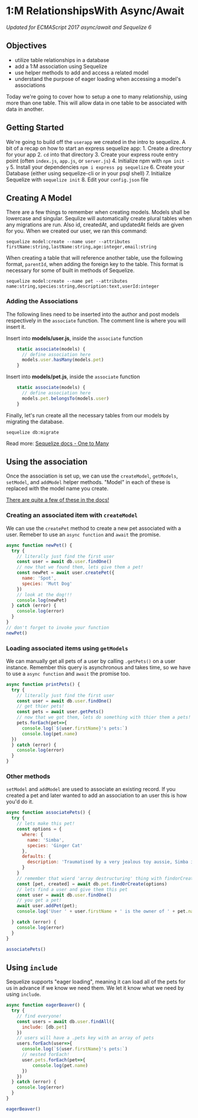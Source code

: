 # 1:M RelationshipsWith Async/Await

_Updated for ECMAScript 2017 async/await and Sequelize 6_

## Objectives

* utilize table relationships in a database
* add a 1:M association using Sequelize
* use helper methods to add and access a related model
* understand the purpose of eager loading when accessing a model's associations

Today we're going to cover how to setup a one to many relationship, using more than one table. This will allow data in one table to be associated with data in another.

## Getting Started

We're going to build off the `userapp` we created in the intro to sequelize. A bit of a recap on how to start an express sequelize app: 1. Create a directory for your app 2. `cd` into that directory 3. Create your express route entry point \(often `index.js`, `app.js`, or `server.js`\) 4. Initialize npm with `npm init -y` 5. Install your dependencies `npm i express pg sequelize` 6. Create your Database \(either using sequelize-cli or in your psql shell\) 7. Initialize Sequelize with `sequelize init` 8. Edit your `config.json` file

## Creating A Model

There are a few things to remember when creating models. Models shall be lowercase and singular. Sequlize will automatically create plural tables when any migrations are run. Also id, createdAt, and updatedAt fields are given for you. When we created our user, we ran this command:

```text
sequelize model:create --name user --attributes firstName:string,lastName:string,age:integer,email:string
```

When creating a table that will reference another table, use the following format, `parentId`, when adding the foreign key to the table. This format is necessary for some of built in methods of Sequelize.

```text
sequelize model:create --name pet --attributes name:string,species:string,description:text,userId:integer
```

### Adding the Associations

The following lines need to be inserted into the author and post models respectively in the `associate` function. The comment line is where you will insert it.

Insert into **models/user.js**, inside the `associate` function

```javascript
    static associate(models) {
      // define association here
      models.user.hasMany(models.pet)
    }
```

Insert into **models/pet.js**, inside the `associate` function

```javascript
    static associate(models) {
      // define association here
      models.pet.belongsTo(models.user)
    }
```

Finally, let's run create all the necessary tables from our models by migrating the database.

```text
sequelize db:migrate
```

Read more: [Sequelize docs - One to Many](https://sequelize.org/master/manual/assocs.html#one-to-many-relationships)

## Using the association

Once the association is set up, we can use the `createModel`, `getModels`, `setModel`, and `addModel` helper methods. "Model" in each of these is replaced with the model name you create.

[There are quite a few of these in the docs!](https://sequelize.org/master/manual/assocs.html#special-methods-mixins-added-to-instances)

### Creating an associated item with `createModel`

We can use the `createPet` method to create a new pet associated with a user. Remeber to use an `async function` and `await` the promise.

```javascript
async function newPet() {
  try {
    // literally just find the first user
    const user = await db.user.findOne()
    // now that we found them, lets give them a pet!
    const newPet = await user.createPet({
      name: 'Spot',
      species: 'Mutt Dog'
    })
    // look at the dog!!!
    console.log(newPet)
  } catch (error) {
    console.log(error)
  }
}
// don't forget to invoke your function
newPet()
```

### Loading associated items using `getModels`

We can manually get all pets of a user by calling `.getPets()` on a user instance. Remember this query is asynchronous and takes time, so we have to use a `async function` and `await` the promise too.

```javascript
async function printPets() {
  try {
    // literally just find the first user
    const user = await db.user.findOne()
    // get thier pets!
    const pets = await user.getPets()
    // now that we got them, lets do something with thier them a pets!
    pets.forEach(pet=>{
      console.log(`${user.firstName}'s pets:`)
      console.log(pet.name)
  })
  } catch (error) {
    console.log(error)
  }
}
```

### Other methods

`setModel` and `addModel` are used to associate an existing record. If you created a pet and later wanted to add an association to an user this is how you'd do it.

```javascript
async function associatePets() {
  try {
    // lets make this pet!
    const options = {
      where: {
        name: 'Simba',
        species: 'Ginger Cat'
      },
      defaults: {
        description: 'Traumatised by a very jealous toy aussie, Simba is very cute but rarely comes out to play'
      }
    }
    // remember that wierd 'array destructuring' thing with findorCreate?
    const [pet, created] = await db.pet.findOrCreate(options)
    // lets find a user and give them this pet
    const user = await db.user.findOne()
    // you get a pet!
    await user.addPet(pet);
    console.log('User ' + user.firstName + ' is the owner of ' + pet.name);

  } catch (error) {
    console.log(error)
  }
}

associatePets()
```

## Using `include`

Sequelize supports "eager loading", meaning it can load all of the pets for us in advance if we know we need them. We let it know what we need by using `include`.

```javascript
async function eagerBeaver() {
  try {
    // find everyone!
    const users = await db.user.findAll({
      include: [db.pet]
    })
    // users will have a .pets key with an array of pets
    users.forEach(user=>{
      console.log(`${user.firstName}'s pets:`)
      // nested forEach! 
      user.pets.forEach(pet=>{
          console.log(pet.name)
      })
    })
  } catch (error) {
    console.log(error)
  }
}

eagerBeaver()
```

